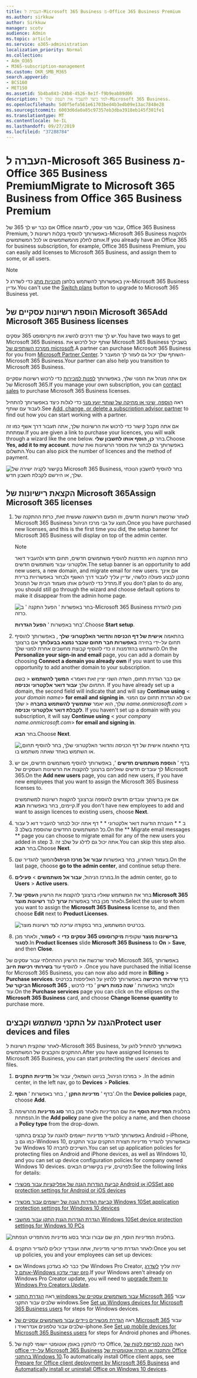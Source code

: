 ```yaml
---
title: העברה ל-Microsoft 365 Business מ-Office 365 Business Premium
ms.author: sirkkuw
author: Sirkkuw
manager: scotv
audience: Admin
ms.topic: article
ms.service: o365-administration
localization_priority: Normal
ms.collection:
- Adm_O365
- M365-subscription-management
ms.custom: OKR_SMB_M365
search.appverid:
- BCS160
- MET150
ms.assetid: 5b4ba843-24b8-4526-8e1f-f9b9eab89d06
description: למד כיצד להעביר את העסק שלך ל-Microsoft 365 Business.
ms.openlocfilehash: 5d0f5efa561e61703bed4b3edb09e13ac7848e28
ms.sourcegitcommit: 6003d6da0a85c97357eb3dba3918eb145f381fe1
ms.translationtype: MT
ms.contentlocale: he-IL
ms.lasthandoff: 09/27/2019
ms.locfileid: "37288784"
---
```

# <a name="migrate-to-microsoft-365-business-from-office-365-business-premium"></a><span data-ttu-id="66f9a-103">העברה ל-Microsoft 365 Business מ-Office 365 Business Premium</span><span class="sxs-lookup"><span data-stu-id="66f9a-103">Migrate to Microsoft 365 Business from Office 365 Business Premium</span></span>

<span data-ttu-id="66f9a-104">אם כבר יש לך 365 של Office עבור מנוי עסקי, לדוגמה, Office 365 Business Premium, באפשרותך להוסיף בקלות רשיונות ל-Microsoft 365 Business ולהקצות אותם לחלק מהמשתמשים או לכל המשתמשים.</span><span class="sxs-lookup"><span data-stu-id="66f9a-104">If you already have an Office 365 for business subscription, for example, Office 365 Business Premium, you can easily add licenses to Microsoft 365 Business, and assign them to some, or all users.</span></span>
  
> [!NOTE]
> <span data-ttu-id="66f9a-105">אין באפשרותך להשתמש בלחצן [תוכניות מתג](https://support.office.com/article/73318661-8f33-478b-bcc7-fb8d69dbb22a?.aspx#switchbutton) כדי לשדרג ל-Microsoft 365 Business עדיין.</span><span class="sxs-lookup"><span data-stu-id="66f9a-105">You can't use the [Switch plans](https://support.office.com/article/73318661-8f33-478b-bcc7-fb8d69dbb22a?.aspx#switchbutton) button to upgrade to Microsoft 365 Business yet.</span></span> 
  
## <a name="add-microsoft-365-business-licenses"></a><span data-ttu-id="66f9a-106">הוספת רשיונות עסקיים של Microsoft 365</span><span class="sxs-lookup"><span data-stu-id="66f9a-106">Add Microsoft 365 Business licenses</span></span>

<span data-ttu-id="66f9a-107">יש לך שתי דרכים להשיג את מיקרוסופט 365 עסקים.</span><span class="sxs-lookup"><span data-stu-id="66f9a-107">You have two ways to get Microsoft 365 Business.</span></span> <span data-ttu-id="66f9a-108">שותף יכול לרכוש את Microsoft 365 Business בשבילך [ממרכז השותפים של microsoft](get-microsoft-365-business.md).</span><span class="sxs-lookup"><span data-stu-id="66f9a-108">A partner can purchase Microsoft 365 Business for you from [Microsoft Partner Center](get-microsoft-365-business.md).</span></span> <span data-ttu-id="66f9a-109">השותף שלך יכול גם לעזור לך המעבר ל-Microsoft 365 Business.</span><span class="sxs-lookup"><span data-stu-id="66f9a-109">Your partner can also help you transition to Microsoft 365 Business.</span></span>
  
<span data-ttu-id="66f9a-110">אם אתה מנהל את המנוי שלך, באפשרותך [לפנות למכירות](https://www.microsoft.com/microsoft-365/business) כדי לרכוש רשיונות עסקיים של Microsoft 365.</span><span class="sxs-lookup"><span data-stu-id="66f9a-110">If you manage your own subscription, you can [contact sales](https://www.microsoft.com/microsoft-365/business) to purchase Microsoft 365 Business licenses.</span></span> 
  
<span data-ttu-id="66f9a-111">ראה [הוספה, שינוי או מחיקה של שותף יועץ מנוי](https://support.office.com/article/f86e8177-936e-491e-9024-44dea2b296ff) כדי לגלות כיצד באפשרותך להתחיל לעבוד עם שותף.</span><span class="sxs-lookup"><span data-stu-id="66f9a-111">See [Add, change, or delete a subscription advisor partner](https://support.office.com/article/f86e8177-936e-491e-9024-44dea2b296ff) to find out how you can start working with a partner.</span></span> 
  
<span data-ttu-id="66f9a-112">אם אתה מקבל קישור כדי לרכוש את הרשיונות שלך, אתה תעבור דרך אשף כמו זה שמתחת.</span><span class="sxs-lookup"><span data-stu-id="66f9a-112">If you are given a link to purchase your licences, you will walk through a wizard like the one below.</span></span> <span data-ttu-id="66f9a-113">בחר **כן, הוסף אותו לחשבון שלי**.</span><span class="sxs-lookup"><span data-stu-id="66f9a-113">Choose **Yes, add it to my account**.</span></span> <span data-ttu-id="66f9a-114">באפשרותך גם לבחור את מספר הרשיונות ואת שיטת התשלום.</span><span class="sxs-lookup"><span data-stu-id="66f9a-114">You can also pick the number of licences and the method of payment.</span></span>
  
![בקישור לקניה ישירה של Microsoft 365 Business, בחר להוסיף לחשבון הנוכחי שלך, או הירשם לקבלת חשבון חדש.](media/8bc54fd1-9cab-44d5-af91-c471e89aea46.png)
  
## <a name="assign-microsoft-365-licenses"></a><span data-ttu-id="66f9a-116">הקצאת רישיונות של Microsoft 365</span><span class="sxs-lookup"><span data-stu-id="66f9a-116">Assign Microsoft 365 licenses</span></span>

1. <span data-ttu-id="66f9a-117">לאחר שרכשת רשיונות חדשים, וזו הפעם הראשונה שעשית זאת, כרזת ההתקנה של Microsoft 365 Business תוצג על גבי מרכז הניהול.</span><span class="sxs-lookup"><span data-stu-id="66f9a-117">Once you have purchased new licenses, and this is the first time you did, the setup banner for Microsoft 365 Business will display on top of the admin center.</span></span>
    
    > [!NOTE]
    > <span data-ttu-id="66f9a-118">כרזת ההתקנה היא הזדמנות להוסיף משתמשים חדשים, תחום חדש ולהעביר דואר אלקטרוני עבור משתמשים חדשים.</span><span class="sxs-lookup"><span data-stu-id="66f9a-118">The setup banner is an opportunity to add new users, a new domain, and migrate email for new users.</span></span> <span data-ttu-id="66f9a-119">אם אינך מתכנן לבצע פעולה כלשהי, עדיין עליך לעבור דרך האשף ולבחור באפשרויות ברירת מחדל כדי להעלים אותו מעמוד הבית של המנהל.</span><span class="sxs-lookup"><span data-stu-id="66f9a-119">If you don't plan to do any, you should still go through the wizard and choose default options to make it disappear from the admin home page.</span></span> 
  
   ![בחר באפשרות ' הפעל התקנה ' ב-Microsoft 365 Business מוכן להגדרת כרזה.](media/8d3b0d97-7cca-497f-9364-4b00ad670209.png)
  
    <span data-ttu-id="66f9a-121">בחר באפשרות ' **הפעל הגדרות**'.</span><span class="sxs-lookup"><span data-stu-id="66f9a-121">Choose **Start setup**.</span></span>
    
2. <span data-ttu-id="66f9a-122">בהתאמה **אישית של דף הכניסה והדואר האלקטרוני שלך** , באפשרותך להוסיף תחום על-ידי בחירה **באפשרות חבר תחום שכבר נמצא בבעלותך** אם ברצונך להשתמש בהזדמנות זו כדי להוסיף קבוצת מחשבים אחרת למנוי שלך.</span><span class="sxs-lookup"><span data-stu-id="66f9a-122">On the **Personalize your sign-in and email** page, you can add a domain by choosing **Connect a domain you already own** if you want to use this opportunity to add another domain to your subscription.</span></span> 
    
    <span data-ttu-id="66f9a-123">אם כבר הגדרת תחום, השדה השני יציין זאת ויאמר\> **המשך להשתמש** \< _בשם התחום שלך_ **עבור דואר אלקטרוני וכניסה**.  </span><span class="sxs-lookup"><span data-stu-id="66f9a-123">If you have already set up a domain, the second field will indicate that and will say **Continue using** \<  _your domain name_\> **for email and signing in**.</span></span> <span data-ttu-id="66f9a-124">אם לא הגדרת תחום עם המנוי שלך, הוא יאמר **שתמשיך להשתמש בחברה** \< _שלך name.onmicrosoft.com_ \> **לקבלת דואר אלקטרוני וכניסה**.  </span><span class="sxs-lookup"><span data-stu-id="66f9a-124">If you haven't set up a domain with you subscription, it will say **Continue using** \<  _your company name.onmicrosoft.com_\> **for email and signing in**.</span></span>
    
    <span data-ttu-id="66f9a-125">בחר **הבא**.</span><span class="sxs-lookup"><span data-stu-id="66f9a-125">Choose **Next**.</span></span>
    
    ![בדף התאמה אישית של דף הכניסה והדואר האלקטרוני שלך, בחר להוסיף תחום, או השתמש באחד שאתה משתמש בו.](media/c3f5cfb2-1189-4d2f-803b-c9feb008a7a3.png)
  
3. <span data-ttu-id="66f9a-127">בדף ' **הוספת משתמשים חדשים** ', באפשרותך להוסיף משתמשים חדשים, אם יש לך עובדים חדשים שאליהם ברצונך להקצות את הרשיונות העסקיים של Microsoft 365.</span><span class="sxs-lookup"><span data-stu-id="66f9a-127">On the **Add new users** page, you can add new users, if you have new employees that you want to assign the Microsoft 365 Business licenses to.</span></span> 
    
    <span data-ttu-id="66f9a-128">אם אין ברשותך עובדים חדשים להוספה וברצונך להקצות רשיונות למשתמשים קיימים, בחר באפשרות **הבא**.</span><span class="sxs-lookup"><span data-stu-id="66f9a-128">If you don't have new employees to add and want to assign licences to existing users, choose **Next**.</span></span>
    
4. <span data-ttu-id="66f9a-129">ב \* \* העברת הודעות דואר אלקטרוני \* \* דף אתה יכול לבחור להעביר דוא ל עבור כל המשתמשים החדשים שהוספת בשלב 3.</span><span class="sxs-lookup"><span data-stu-id="66f9a-129">On the \*\* Migrate email messages \*\* page you can choose to migrate email for any of the new users you added in step 3.</span></span> <span data-ttu-id="66f9a-130">אתה יכול גם לדלג על שלב זה.</span><span class="sxs-lookup"><span data-stu-id="66f9a-130">You can skip this step also.</span></span> <span data-ttu-id="66f9a-131">בחר **הבא**.</span><span class="sxs-lookup"><span data-stu-id="66f9a-131">Choose **Next**.</span></span>
    
5. <span data-ttu-id="66f9a-132">בעמוד האחרון, בחר באפשרות **עבור אל מרכז הניהול**והמשך להגדיר שם.</span><span class="sxs-lookup"><span data-stu-id="66f9a-132">On the last page, choose **go to the admin center**, and continue setup there.</span></span>
    
6. <span data-ttu-id="66f9a-133">במרכז הניהול, **עבור אל משתמשים** \> **פעילים**.</span><span class="sxs-lookup"><span data-stu-id="66f9a-133">In the admin center, go to **Users** \> **Active users**.</span></span>
    
7. <span data-ttu-id="66f9a-134">בחר את המשתמש שאליו ברצונך להקצות את הרשיון **העסקי של Microsoft 365** ולאחר מכן בחר באפשרות **ערוך** לצד **רשיונות מוצר**.</span><span class="sxs-lookup"><span data-stu-id="66f9a-134">Select the user to whom you want to assign the **Microsoft 365 Business** license to, and then choose **Edit** next to **Product Licenses**.</span></span>
    
    ![בכרטיס המשתמש, בחר בפקודה עריכה לצד רשיונות מוצר.](media/be0fe2d8-7ff8-447c-88f6-d212ed78451c.png)
  
8. <span data-ttu-id="66f9a-136">**ברישיונות מוצר** שקופית **מיקרוסופט 365 עסקים** **כדי** \> **לשמור**, ולאחר מכן **לסגור**.</span><span class="sxs-lookup"><span data-stu-id="66f9a-136">In **Product licenses** slide **Microsoft 365 Business** to **On** \> **Save**, and then **Close**.</span></span>
    
<span data-ttu-id="66f9a-137">לאחר שרכשת את הרשיון ההתחלתי עבור עסקים של Microsoft 365, באפשרותך להוסיף עוד **בשירותי רכישת** **חיוב** \> .</span><span class="sxs-lookup"><span data-stu-id="66f9a-137">Once you have purchased the initial license for Microsoft 365 Business, you can now also add more in **Billing** \> **Purchase services**.</span></span> <span data-ttu-id="66f9a-138">בדף **שירותי הרכישה** באפשרותך ללחוץ על האליפסות בכרטיס **הביקור של Microsoft 365** , ולבחור באפשרות ' **שנה כמות רשיון** ' כדי לרכוש עוד.</span><span class="sxs-lookup"><span data-stu-id="66f9a-138">On the **Purchase services** page you can click on the ellipses on the **Microsoft 365 Business** card, and choose **Change license quantity** to purchase more.</span></span> 
  
## <a name="protect-user-devices-and-files"></a><span data-ttu-id="66f9a-139">הגנה על התקני משתמש וקבצים</span><span class="sxs-lookup"><span data-stu-id="66f9a-139">Protect user devices and files</span></span>

<span data-ttu-id="66f9a-140">לאחר שהקצית רשיונות ל-Microsoft 365 Business, באפשרותך להתחיל להגן על ההתקנים והקבצים של המשתמשים.</span><span class="sxs-lookup"><span data-stu-id="66f9a-140">After you have assigned licenses to Microsoft 365 Business, you can start protecting the users' devices and files.</span></span>
  
1. <span data-ttu-id="66f9a-141">במרכז הניהול, בניווט השמאלי, עבור אל **מדיניות** **התקנים** \> .</span><span class="sxs-lookup"><span data-stu-id="66f9a-141">In the admin center, in the left nav, go to **Devices** \> **Policies**.</span></span>
    
2. <span data-ttu-id="66f9a-142">בדף ' **מדיניות התקן** ', בחר באפשרות ' **הוסף**'.</span><span class="sxs-lookup"><span data-stu-id="66f9a-142">On the **Device policies** page, choose **Add**.</span></span>
    
3. <span data-ttu-id="66f9a-143">בחלונית **המדיניות הוסף** את שם המדיניות ולאחר מכן בחר **סוג מדיניות** מהרשימה הנפתחת.</span><span class="sxs-lookup"><span data-stu-id="66f9a-143">In the **Add policy** pane give the policy a name, and then choose a **Policy type** from the drop-down.</span></span> 
    
    <span data-ttu-id="66f9a-144">באפשרותך להגדיר מדיניות יישומים להגנה על קבצים בהתקני Android ו-iPhone, כמו גם ב-Windows 10, ובאפשרותך להגדיר מדיניות תצורת התקנים עבור התקנים של Windows 10 השייכים לחברה.</span><span class="sxs-lookup"><span data-stu-id="66f9a-144">You can set up application policies for protecting files on Android and iPhone devices, as well as Windows 10, and you can set up device configuration policies for company owned Windows 10 devices.</span></span> <span data-ttu-id="66f9a-145">לפרטים, עיין בקישורים הבאים:</span><span class="sxs-lookup"><span data-stu-id="66f9a-145">See the following links for details:</span></span>
    
  - [<span data-ttu-id="66f9a-146">קביעת הגדרות הגנה של אפליקציות עבור מכשירי Android או iOS</span><span class="sxs-lookup"><span data-stu-id="66f9a-146">Set app protection settings for Android or iOS devices</span></span>](app-protection-settings-for-android-and-ios.md)
    
  - [<span data-ttu-id="66f9a-147">קביעת הגדרות הגנה של יישומים עבור מכשירי Windows 10</span><span class="sxs-lookup"><span data-stu-id="66f9a-147">Set application protection settings for Windows 10 devices</span></span>](protection-settings-for-windows-10-devices.md)
    
  - [<span data-ttu-id="66f9a-148">הגדרת הגדרות הגנת התקן עבור מחשבי Windows 10</span><span class="sxs-lookup"><span data-stu-id="66f9a-148">Set device protection settings for Windows 10 PCs</span></span>](protection-settings-for-windows-10-pcs.md)
    
   ![בחלונית המדיניות הוסף, הזן שם עבורו ובחר בסוג מדיניות מהתפריט הנפתח.](media/76ef37e4-1d18-4f34-8a0f-391ab1d0ae2b.png)
  
4. <span data-ttu-id="66f9a-150">לאחר הגדרת פריטי מדיניות, אתה ועובדיך יכולים להגדיר התקנים:</span><span class="sxs-lookup"><span data-stu-id="66f9a-150">Once you set up policies, you and your employees can set up devices:</span></span>
    
  - <span data-ttu-id="66f9a-151">אם Windows שלך כבר לא בעדכון Windows Pro Creator, יהיה עליך [לשדרג אותם ל-Windows יוצרי עדכון pro](upgrade-to-windows-pro-creators-update.md).</span><span class="sxs-lookup"><span data-stu-id="66f9a-151">If your Windows aren't already on Windows Pro Creator update, you will need to [upgrade them to Windows Pro Creators Update](upgrade-to-windows-pro-creators-update.md).</span></span>
    
  - <span data-ttu-id="66f9a-152">ראה [הגדרת התקני windows עבור משתמשים עסקיים של Microsoft 365](set-up-windows-devices.md) עבור שלבים עבור התקני windows.</span><span class="sxs-lookup"><span data-stu-id="66f9a-152">See [Set up Windows devices for Microsoft 365 Business users](set-up-windows-devices.md) for steps for Windows devices.</span></span> 
    
  - <span data-ttu-id="66f9a-153">ראה [הגדרת מכשירים ניידים עבור משתמשים עסקיים של Microsoft 365](set-up-mobile-devices.md) עבור שלבים עבור טלפונים אנדרואיד ו-iphone.</span><span class="sxs-lookup"><span data-stu-id="66f9a-153">See [Set up mobile devices for Microsoft 365 Business users](set-up-mobile-devices.md) for steps for Android phones and iPhones.</span></span> 
    
5. <span data-ttu-id="66f9a-154">כדי להתקין באופן אוטומטי יישומי לקוח של Office, ראה [הכנה לפריסת לקוח של office על-ידי Microsoft 365 Business](prepare-for-office-client-deployment.md) [והתקנה או הסרה אוטומטית של Office בהתקני Windows 10](auto-install-or-uninstall-office.md).</span><span class="sxs-lookup"><span data-stu-id="66f9a-154">To automatically install Office client apps, see [Prepare for Office client deployment by Microsoft 365 Business](prepare-for-office-client-deployment.md) and [Automatically install or uninstall Office on Windows 10 devices](auto-install-or-uninstall-office.md).</span></span>
    


